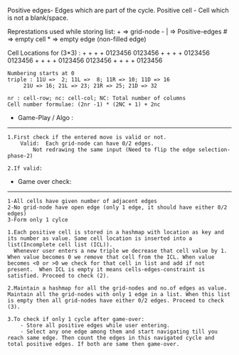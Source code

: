Positive edges- Edges which are part of the cycle.
Positive cell - Cell which is not a blank/space.

Represtations used while storing list:
	+	=> grid-node
	- |	=> Positive-edges
	#	=> empty cell
	*	=> empty edge (non-filled edge)



Cell Locations for (3*3) :
	+ + + +			0123456
	      		       	0123456 
	+ + + +			0123456
	      			0123456
	+ + + +			0123456
	       			0123456
	+ + + +			0123456

	Numbering starts at 0
	triple : 11U =>  2; 11L =>  8; 11R => 10; 11D => 16
		 21U => 16; 21L => 23; 21R => 25; 21D => 32
	
	nr : cell-row; nc: cell-col; NC: Total number of columns	
	Cell number formulae: (2nr -1) * (2NC + 1) + 2nc
		

- Game-Play / Algo :
----------------
	1.First check if the entered move is valid or not.
		Valid: 	Each grid-node can have 0/2 edges.
			Not redrawing the same input (Need to flip the edge selection-phase-2)
		
	2.If valid: 
	

- Game over check: 
------------------
	1-All cells have given number of adjacent edges
	2-No grid-node have open edge (only 1 edge, it should have either 0/2 edges)
	3-Form only 1 cylce

	1.Each positive cell is stored in a hashmap with location as key and its number as value. Same cell location is inserted into a list(Incomplete cell list (ICL)).
	  Whenever user enters a new triple we decrease that cell value by 1. When value becomes 0 we remove that cell from the ICL. When value becomes <0 or >0 we check for that cell in list and add if not present.  When ICL is empty it means cells-edges-constraint is satisfied. Proceed to check (2).

	2.Maintain a hashmap for all the grid-nodes and no.of edges as value. Maintain all the grid-nodes with only 1 edge in a list. When this list is empty then all grid-nodes have either 0/2 edges. Proceed to check (3).

	3.To check if only 1 cycle after game-over:	
		- Store all positive edges while user entering. 
		- Select any one edge among them and start navigating till you reach same edge. Then count the edges in this navigated cycle and total positive edges. If both are same then game-over.
